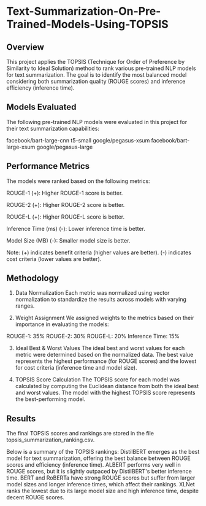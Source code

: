 # Text-Summarization-On-Pre-Trained-Models-Using-TOPSIS

## Overview
This project applies the TOPSIS (Technique for Order of Preference by Similarity to Ideal Solution) method to rank various pre-trained NLP models for text summarization. The goal is to identify the most balanced model considering both summarization quality (ROUGE scores) and inference efficiency (inference time).

## Models Evaluated
The following pre-trained NLP models were evaluated in this project for their text summarization capabilities:

facebook/bart-large-cnn
t5-small
google/pegasus-xsum
facebook/bart-large-xsum
google/pegasus-large

## Performance Metrics
The models were ranked based on the following metrics:

ROUGE-1 (+): Higher ROUGE-1 score is better.

ROUGE-2 (+): Higher ROUGE-2 score is better.

ROUGE-L (+): Higher ROUGE-L score is better.

Inference Time (ms) (-): Lower inference time is better.

Model Size (MB) (-): Smaller model size is better.

Note:
(+) indicates benefit criteria (higher values are better).
(-) indicates cost criteria (lower values are better).

## Methodology
1. Data Normalization
Each metric was normalized using vector normalization to standardize the results across models with varying ranges.

2. Weight Assignment
We assigned weights to the metrics based on their importance in evaluating the models:

ROUGE-1: 35%
ROUGE-2: 30%
ROUGE-L: 20%
Inference Time: 15%

3. Ideal Best & Worst Values
The ideal best and worst values for each metric were determined based on the normalized data. The best value represents the highest performance (for ROUGE scores) and the lowest for cost criteria (inference time and model size).

4. TOPSIS Score Calculation
The TOPSIS score for each model was calculated by computing the Euclidean distance from both the ideal best and worst values. The model with the highest TOPSIS score represents the best-performing model.

## Results
The final TOPSIS scores and rankings are stored in the file topsis_summarization_ranking.csv.

Below is a summary of the TOPSIS rankings:
DistilBERT emerges as the best model for text summarization, offering the best balance between ROUGE scores and efficiency (inference time).
ALBERT performs very well in ROUGE scores, but it is slightly outpaced by DistilBERT's better inference time.
BERT and RoBERTa have strong ROUGE scores but suffer from larger model sizes and longer inference times, which affect their rankings.
XLNet ranks the lowest due to its large model size and high inference time, despite decent ROUGE scores.
